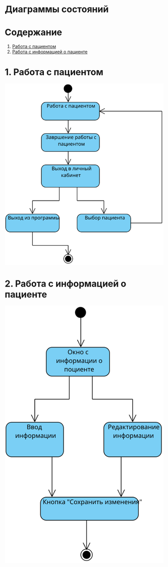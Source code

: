 # Диаграммы состояний

# Содержание
1. [Работа с пациентом](#1)  
2. [Работа с информацией о пациенте](#2)  

<a name="1"/>

# 1. Работа с пациентом
![Информация о пациенте](https://github.com/Virtouoz/Auxilium-Medicus/blob/master/Documents/images/diagrams/State.svg)

<a name="2"/>

# 2. Работа с информацией о пациенте
![Информация о пациенте](https://github.com/Virtouoz/Auxilium-Medicus/blob/master/Documents/images/diagrams/State2.svg)
